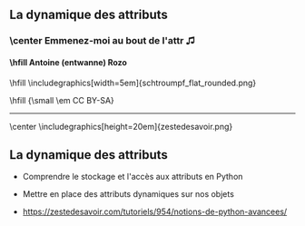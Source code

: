 ## La dynamique des attributs
### \center Emmenez-moi au bout de l'attr ♫
#### \hfill Antoine (entwanne) Rozo

\hfill \includegraphics[width=5em]{schtroumpf_flat_rounded.png}

\hfill {\small \em CC BY-SA}

--------------------

\center \includegraphics[height=20em]{zestedesavoir.png}

## La dynamique des attributs

* Comprendre le stockage et l'accès aux attributs en Python
* Mettre en place des attributs dynamiques sur nos objets

* <https://zestedesavoir.com/tutoriels/954/notions-de-python-avancees/>
